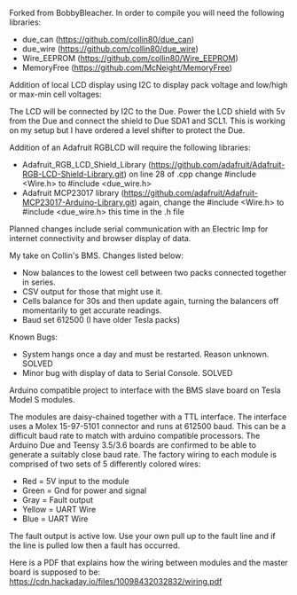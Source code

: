 Forked from BobbyBleacher.  In order to compile you will need the following libraries:

 - due_can (https://github.com/collin80/due_can)
 - due_wire (https://github.com/collin80/due_wire)
 - Wire_EEPROM (https://github.com/collin80/Wire_EEPROM)
 - MemoryFree (https://github.com/McNeight/MemoryFree)
 
Addition of local LCD display using I2C to display pack voltage and low/high or max-min cell voltages:

The LCD will be connected by I2C to the Due.  Power the LCD shield with 5v from the Due and connect the shield to Due SDA1 and SCL1.  This is working on my setup but I have ordered a level shifter to protect the Due.

Addition of an Adafruit RGBLCD will require the following libraries:
 - Adafruit_RGB_LCD_Shield_Library (https://github.com/adafruit/Adafruit-RGB-LCD-Shield-Library.git)
   on line 28 of .cpp change #include <Wire.h> to #include <due_wire.h>
 - Adafruit MCP23017 library (https://github.com/adafruit/Adafruit-MCP23017-Arduino-Library.git)
   again, change the #include <Wire.h> to #include <due_wire.h> this time in the .h file

Planned changes include serial communication with an Electric Imp for internet connectivity and browser display of data.  

My take on Collin's BMS. Changes listed below:

- Now balances to the lowest cell between two packs connected together in series.
- CSV output for those that might use it.
- Cells balance for 30s and then update again, turning the balancers off momentarily to get accurate readings.
- Baud set 612500 (I have older Tesla packs)
 
Known Bugs:

- System hangs once a day and must be restarted. Reason unknown.  SOLVED
- Minor bug with display of data to Serial Console. SOLVED


Arduino compatible project to interface with the BMS slave 
board on Tesla Model S modules.

The modules are daisy-chained together with a TTL interface.
The interface uses a Molex 15-97-5101 connector and runs at
612500 baud. This can be a difficult baud rate to match with
arduino compatible processors. The Arduino Due and Teensy
3.5/3.6 boards are confirmed to be able to generate a suitably
close baud rate. The factory wiring to each module is comprised
of two sets of 5 differently colored wires:

* Red = 5V input to the module
* Green = Gnd for power and signal
* Gray = Fault output
* Yellow = UART Wire
* Blue = UART Wire

The fault output is active low. Use your own pull up to the fault line and if the line is pulled low then a fault has occurred.

Here is a PDF that explains how the wiring between modules and the master board is supposed to be:
https://cdn.hackaday.io/files/10098432032832/wiring.pdf
